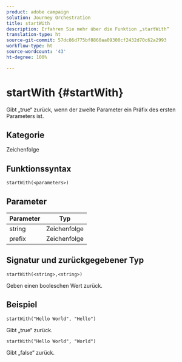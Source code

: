 ```yaml
---
product: adobe campaign
solution: Journey Orchestration
title: startWith
description: Erfahren Sie mehr über die Funktion „startWith“
translation-type: ht
source-git-commit: 57dc86d775bf8860aa09300cf2432d70c62a2993
workflow-type: ht
source-wordcount: '43'
ht-degree: 100%

---
```



# startWith {#startWith}

Gibt „true“ zurück, wenn der zweite Parameter ein Präfix des ersten Parameters ist.

## Kategorie

Zeichenfolge

## Funktionssyntax

`startWith(<parameters>)`

## Parameter

| Parameter | Typ |
|-------------|--------|
| string | Zeichenfolge |
| prefix | Zeichenfolge |

## Signatur und zurückgegebener Typ

`startWith(<string>,<string>)`

Geben einen booleschen Wert zurück.

## Beispiel

`startWith("Hello World", "Hello")`

Gibt „true“ zurück.

`startWith("Hello World", "World")`

Gibt „false“ zurück.

